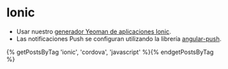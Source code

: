 Ionic
=====

- Usar nuestro [generador Yeoman de aplicaciones Ionic](https://github.com/platanus/generator-platanus-ionic).
- Las notificaciones Push se configuran utilizando la librería [angular-push](https://github.com/platanus/angular-push).

{% getPostsByTag 'ionic', 'cordova', 'javascript' %}{% endgetPostsByTag %}
